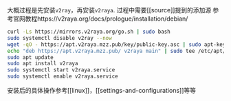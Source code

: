 大概过程是先安装`v2ray`，再安装`v2raya`. 过程中需要[[source]]提到的添加源
参考官网教程https://v2raya.org/docs/prologue/installation/debian/
```sh
curl -Ls https://mirrors.v2raya.org/go.sh | sudo bash
sudo systemctl disable v2ray --now
wget -qO - https://apt.v2raya.mzz.pub/key/public-key.asc | sudo apt-key add -
echo "deb https://apt.v2raya.mzz.pub/ v2raya main" | sudo tee /etc/apt/sources.list.d/v2raya.list
sudo apt update
sudo apt install v2raya
sudo systemctl start v2raya.service
sudo systemctl enable v2raya.service
```
安装后的具体操作参考[[linux]]，[[settings-and-configurations]]等等